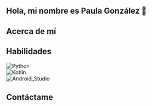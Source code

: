 ## Hola, mi nombre es Paula González 👋


## Acerca de mí


## Habilidades

![Python](https://img.shields.io/badge/Python-blue?style=for-the-badge&logo=python&logoColor=white&labelColor=blue)</br>
![Kotlin](https://img.shields.io/badge/Kotlin-0095D5?style=for-the-badge&logo=kotlin&logoColor=white&labelColor=101010)</br>
![Android_Studio](https://img.shields.io/badge/Android_Studio-3DDC84?style=for-the-badge&logo=android-studio&logoColor=white&labelColor=101010)</br>


## Contáctame
